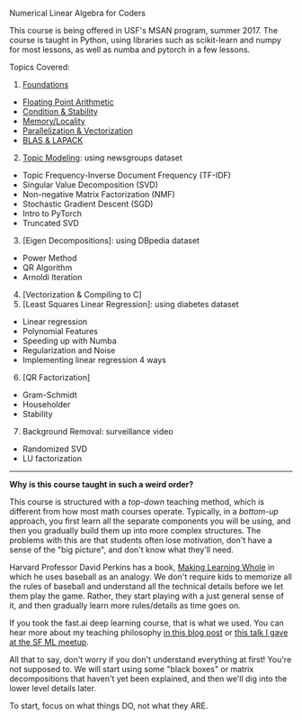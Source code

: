 Numerical Linear Algebra for Coders

This course is being offered in USF's MSAN program, summer 2017.  The course is taught in Python, using libraries such as scikit-learn and numpy for most lessons, as well as numba and pytorch in a few lessons. 

Topics Covered:
1. [Foundations](nbs/1.%20Floating%20Point%2C%20Stability%2C%20Memory.ipynb)
  - [Floating Point Arithmetic](http://nbviewer.jupyter.org/github/fastai/numerical-linear-algebra/blob/master/nbs/1.%20Floating%20Point%2C%20Stability%2C%20Memory.ipynb#Floating-Point-Arithmetic)
  - [Condition & Stability](http://nbviewer.jupyter.org/github/fastai/numerical-linear-algebra/blob/master/nbs/1.%20Floating%20Point%2C%20Stability%2C%20Memory.ipynb#Conditioning-and-Stability)
  - [Memory/Locality]()
  - [Parallelization & Vectorization]()
  - [BLAS & LAPACK]()
2. [Topic Modeling](nbs/2.%20Topic%20Modeling.ipynb): using newsgroups dataset
  - Topic Frequency-Inverse Document Frequency (TF-IDF)
  - Singular Value Decomposition (SVD)
  - Non-negative Matrix Factorization (NMF)
  - Stochastic Gradient Descent (SGD)
  - Intro to PyTorch
  - Truncated SVD
3. [Eigen Decompositions]: using DBpedia dataset
  - Power Method
  - QR Algorithm
  - Arnoldi Iteration
4. [Vectorization & Compiling to C]
5. [Least Squares Linear Regression]: using diabetes dataset
  - Linear regression
  - Polynomial Features
  - Speeding up with Numba
  - Regularization and Noise
  - Implementing linear regression 4 ways
6. [QR Factorization]
  - Gram-Schmidt
  - Householder
  - Stability
7. Background Removal: surveillance video
  - Randomized SVD
  - LU factorization

<hr>

**Why is this course taught in such a weird order?**

This course is structured with a *top-down* teaching method, which is different from how most math courses operate.  Typically, in a *bottom-up* approach, you first learn all the separate components you will be using, and then you gradually build them up into more complex structures.  The problems with this are that students often lose motivation, don't have a sense of the "big picture", and don't know what they'll need.

Harvard Professor David Perkins has a book, [Making Learning Whole](https://www.amazon.com/Making-Learning-Whole-Principles-Transform/dp/0470633719) in which he uses baseball as an analogy.  We don't require kids to memorize all the rules of baseball and understand all the technical details before we let them play the game.  Rather, they start playing with a just general sense of it, and then gradually learn more rules/details as time goes on.

If you took the fast.ai deep learning course, that is what we used.  You can hear more about my teaching philosophy [in this blog post](http://www.fast.ai/2016/10/08/teaching-philosophy/) or [this talk I gave at the SF ML meetup](https://vimeo.com/214233053).

All that to say, don't worry if you don't understand everything at first!  You're not supposed to.  We will start using some "black boxes" or matrix decompositions that haven't yet been explained, and then we'll dig into the lower level details later.

To start, focus on what things DO, not what they ARE.
